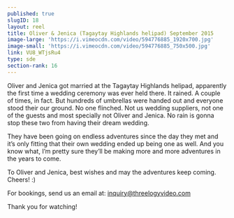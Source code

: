 ```yaml
---
published: true
slugID: 18
layout: reel
title: Oliver & Jenica (Tagaytay Highlands helipad) September 2015
image-large: 'https://i.vimeocdn.com/video/594776885_1920x700.jpg'
image-small: 'https://i.vimeocdn.com/video/594776885_750x500.jpg'
link: VU8_WTjsRu4
type: sde
section-rank: 16
---
```

Oliver and Jenica got married at the Tagaytay Highlands helipad, apparently the first time a wedding ceremony was ever held there. It rained. A couple of times, in fact. But hundreds of umbrellas were handed out and everyone stood their our ground. No one flinched. Not us wedding suppliers, not one of the guests and most specially not Oliver and Jenica. No rain is gonna stop these two from having their dream wedding.

They have been going on endless adventures since the day they met and it’s only fitting that their own wedding ended up being one as well. And you know what, I’m pretty sure they’ll be making more and more adventures in the years to come.

To Oliver and Jenica, best wishes and may the adventures keep coming. Cheers! :)

For bookings, send us an email at: inquiry@threelogyvideo.com

Thank you for watching!
